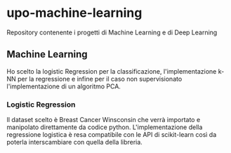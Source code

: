 # upo-machine-learning

Repository contenente i progetti di Machine Learning e di Deep Learning 

## Machine Learning
Ho scelto la logistic Regression per la classificazione, l'implementazione k-NN per la regressione e infine
per il caso non supervisionato l'implementazione di un algoritmo PCA. 

### Logistic Regression
Il dataset scelto è Breast Cancer Winsconsin che verrà importato e manipolato direttamente da codice python.
L'implementazione della regressione logistica è resa compatibile con le API di scikit-learn così da poterla 
interscambiare con quella della libreria.
